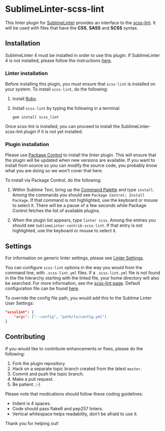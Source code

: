 SublimeLinter-scss-lint
=========================

This linter plugin for [SublimeLinter](http://www.sublimelinter.com/en/stable/index.html) provides an interface to the [scss-lint](https://github.com/causes/scss-lint). It will be used with files that have the **CSS**, **SASS** and **SCSS** syntax.

## Installation
SublimeLinter 4 must be installed in order to use this plugin. If SublimeLinter 4 is not installed, please follow the instructions [here](http://www.sublimelinter.com/en/stable/).

### Linter installation
Before installing this plugin, you must ensure that `scss-lint` is installed on your system. To install `scss-lint`, do the following:

1. Install [Ruby](http://ruby-lang.org/).

2. Install `scss-lint` by typing the following in a terminal:
   ```
   gem install scss_lint
   ```

Once scss-lint is installed, you can proceed to install the SublimeLinter-scss-lint plugin if it is not yet installed.

### Plugin installation
Please use [Package Control](https://sublime.wbond.net/installation) to install the linter plugin. This will ensure that the plugin will be updated when new versions are available. If you want to install from source so you can modify the source code, you probably know what you are doing so we won’t cover that here.

To install via Package Control, do the following:

1. Within Sublime Text, bring up the [Command Palette](http://docs.sublimetext.info/en/sublime-text-3/extensibility/command_palette.html) and type `install`. Among the commands you should see `Package Control: Install Package`. If that command is not highlighted, use the keyboard or mouse to select it. There will be a pause of a few seconds while Package Control fetches the list of available plugins.

1. When the plugin list appears, type `linter scss`. Among the entries you should see `SublimeLinter-contrib-scss-lint`. If that entry is not highlighted, use the keyboard or mouse to select it.

## Settings
For information on generic linter settings, please see [Linter Settings](http://www.sublimelinter.com/en/stable/settings.html).

You can configure `scss-lint` options in the way you would from the command line, with `.scss-lint.yml` files. If a `.scss-lint.yml` file is not found in the file hierarchy starting with the linted file, your home directory will also be searched. For more information, see the [scss-lint page](https://github.com/brigade/scss-lint). Default configuration file can be found [here](https://github.com/brigade/scss-lint/blob/master/config/default.yml).

To override the config file path, you would add this to the Sublime Linter User Settings:

```json
"scsslint": {
    "args": ["--config", "path/to/config.yml"]
}
```

## Contributing
If you would like to contribute enhancements or fixes, please do the following:

1. Fork the plugin repository.
1. Hack on a separate topic branch created from the latest `master`.
1. Commit and push the topic branch.
1. Make a pull request.
1. Be patient.  ;-)

Please note that modications should follow these coding guidelines:

- Indent is 4 spaces.
- Code should pass flake8 and pep257 linters.
- Vertical whitespace helps readability, don’t be afraid to use it.

Thank you for helping out!

